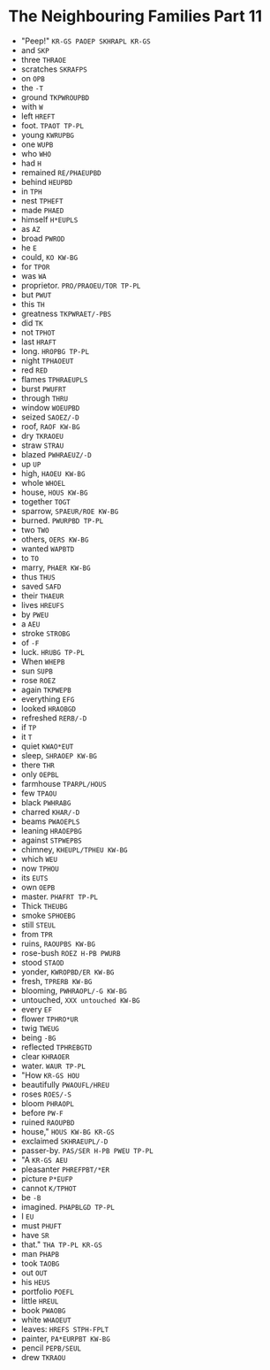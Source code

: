 # The Neighbouring Families Part 11

* "Peep!" `KR-GS PAOEP SKHRAPL KR-GS`
* and `SKP`
* three `THRAOE`
* scratches `SKRAFPS`
* on `OPB`
* the `-T`
* ground `TKPWROUPBD`
* with `W`
* left `HREFT`
* foot. `TPAOT TP-PL`
* young `KWRUPBG`
* one `WUPB`
* who `WHO`
* had `H`
* remained `RE/PHAEUPBD`
* behind `HEUPBD`
* in `TPH`
* nest `TPHEFT`
* made `PHAED`
* himself `H*EUPLS`
* as `AZ`
* broad `PWROD`
* he `E`
* could, `KO KW-BG`
* for `TPOR`
* was `WA`
* proprietor. `PRO/PRAOEU/TOR TP-PL`
* but `PWUT`
* this `TH`
* greatness `TKPWRAET/-PBS`
* did `TK`
* not `TPHOT`
* last `HRAFT`
* long. `HROPBG TP-PL`
* night `TPHAOEUT`
* red `RED`
* flames `TPHRAEUPLS`
* burst `PWUFRT`
* through `THRU`
* window `WOEUPBD`
* seized `SAOEZ/-D`
* roof, `RAOF KW-BG`
* dry `TKRAOEU`
* straw `STRAU`
* blazed `PWHRAEUZ/-D`
* up `UP`
* high, `HAOEU KW-BG`
* whole `WHOEL`
* house, `HOUS KW-BG`
* together `TOGT`
* sparrow, `SPAEUR/ROE KW-BG`
* burned. `PWURPBD TP-PL`
* two `TWO`
* others, `OERS KW-BG`
* wanted `WAPBTD`
* to `TO`
* marry, `PHAER KW-BG`
* thus `THUS`
* saved `SAFD`
* their `THAEUR`
* lives `HREUFS`
* by `PWEU`
* a `AEU`
* stroke `STROBG`
* of `-F`
* luck. `HRUBG TP-PL`
* When `WHEPB`
* sun `SUPB`
* rose `ROEZ`
* again `TKPWEPB`
* everything `EFG`
* looked `HRAOBGD`
* refreshed `RERB/-D`
* if `TP`
* it `T`
* quiet `KWAO*EUT`
* sleep, `SHRAOEP KW-BG`
* there `THR`
* only `OEPBL`
* farmhouse `TPARPL/HOUS`
* few `TPAOU`
* black `PWHRABG`
* charred `KHAR/-D`
* beams `PWAOEPLS`
* leaning `HRAOEPBG`
* against `STPWEPBS`
* chimney, `KHEUPL/TPHEU KW-BG`
* which `WEU`
* now `TPHOU`
* its `EUTS`
* own `OEPB`
* master. `PHAFRT TP-PL`
* Thick `THEUBG`
* smoke `SPHOEBG`
* still `STEUL`
* from `TPR`
* ruins, `RAOUPBS KW-BG`
* rose-bush `ROEZ H-PB PWURB`
* stood `STAOD`
* yonder, `KWROPBD/ER KW-BG`
* fresh, `TPRERB KW-BG`
* blooming, `PWHRAOPL/-G KW-BG`
* untouched, `XXX untouched KW-BG`
* every `EF`
* flower `TPHRO*UR`
* twig `TWEUG`
* being `-BG`
* reflected `TPHREBGTD`
* clear `KHRAOER`
* water. `WAUR TP-PL`
* "How `KR-GS HOU`
* beautifully `PWAOUFL/HREU`
* roses `ROES/-S`
* bloom `PHRAOPL`
* before `PW-F`
* ruined `RAOUPBD`
* house," `HOUS KW-BG KR-GS`
* exclaimed `SKHRAEUPL/-D`
* passer-by. `PAS/SER H-PB PWEU TP-PL`
* "A `KR-GS AEU`
* pleasanter `PHREFPBT/*ER`
* picture `P*EUFP`
* cannot `K/TPHOT`
* be `-B`
* imagined. `PHAPBLGD TP-PL`
* I `EU`
* must `PHUFT`
* have `SR`
* that." `THA TP-PL KR-GS`
* man `PHAPB`
* took `TAOBG`
* out `OUT`
* his `HEUS`
* portfolio `POEFL`
* little `HREUL`
* book `PWAOBG`
* white `WHAOEUT`
* leaves: `HREFS STPH-FPLT`
* painter, `PA*EURPBT KW-BG`
* pencil `PEPB/SEUL`
* drew `TKRAOU`
